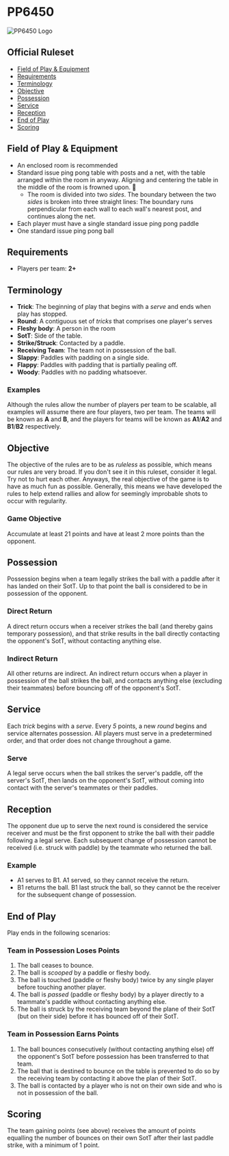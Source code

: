 # PP6450
![PP6450 Logo](http://classroomclipart.com/images/gallery/Clipart/Recreation/TN_boy-playing-table-tennis-clipart-6215.jpg)

## Official Ruleset

-   [Field of Play & Equipment](#field-of-play--equipment)
-   [Requirements](#requirements)
-   [Terminology](#terminology)
-   [Objective](#objective)
-   [Possession](#possession)
-   [Service](#service)
-   [Reception](#reception)
-   [End of Play](#end-of-play)
-   [Scoring](#scoring)

## Field of Play & Equipment

-   An enclosed room is recommended
-   Standard issue ping pong table with posts and a net, with the table arranged within the room in anyway. Aligning and centering the table in the middle of the room is frowned upon. 🙁
    -   The room is divided into two *sides*. The boundary between the two *sides* is broken into three straight lines: The boundary runs perpendicular from each wall to each wall's nearest post, and continues along the net.
-   Each player must have a single standard issue ping pong paddle
-   One standard issue ping pong ball


## Requirements
-   Players per team: **2+**


## Terminology
-   **Trick**: The beginning of play that begins with a *serve* and ends when play has stopped.
-   **Round**: A contiguous set of *tricks* that comprises one player's serves
-   **Fleshy body**: A person in the room
-   **SotT**: Side of the table.
-   **Strike/Struck**: Contacted by a paddle.
-   **Receiving Team**: The team not in possession of the ball.
-   **Slappy**: Paddles with padding on a single side.
-   **Flappy**: Paddles with padding that is partially pealing off.
-   **Woody**: Paddles with no padding whatsoever.


### Examples
Although the rules allow the number of players per team to be scalable, all examples will assume there are four players, two per team. The teams will be known as **A** and **B**, and the players for teams will be known as **A1**/**A2** and **B1**/**B2** respectively.


## Objective
The objective of the rules are to be as *ruleless* as possible, which means our rules are very broad. If you don't see it in this ruleset, consider it legal. Try not to hurt each other. Anyways, the real objective of the game is to have as much fun as possible. Generally, this means we have developed the rules to help extend rallies and allow for seemingly improbable shots to occur with regularity.

### Game Objective
Accumulate at least 21 points and have at least 2 more points than the opponent.


## Possession
Possession begins when a team legally strikes the ball with a paddle after it has landed on their SotT. Up to that point the ball is considered to be in possession of the opponent.

### Direct Return
A direct return occurs when a receiver strikes the ball (and thereby gains temporary possession), and that strike results in the ball directly contacting the opponent's SotT, without contacting anything else.

### Indirect Return
All other returns are indirect. An indirect return occurs when a player in possession of the ball strikes the ball, and contacts anything else (excluding their teammates) before bouncing off of the opponent's SotT.


## Service
Each *trick* begins with a *serve*. Every *5* points, a new *round* begins and service alternates possession. All players must serve in a predetermined order, and that order does not change throughout a game.

### Serve
A legal serve occurs when the ball strikes the server's paddle, off the server's SotT, then lands on the opponent's SotT, without coming into contact with the server's teammates or their paddles.


## Reception
The opponent due up to serve the next round is considered the service receiver and must be the first opponent to strike the ball with their paddle following a legal serve. Each subsequent change of possession cannot be received (i.e. struck with paddle) by the teammate who returned the ball.

### Example
-   A1 serves to B1. A1 served, so they cannot receive the return.
-   B1 returns the ball. B1 last struck the ball, so they cannot be the receiver for the subsequent change of possession.

## End of Play
Play ends in the following scenarios:

### Team in Possession Loses Points
1.  The ball ceases to bounce.
2.  The ball is *scooped* by a paddle or fleshy body.
3.  The ball is touched (paddle or fleshy body) twice by any single player before touching another player.
4.  The ball is *passed* (paddle or fleshy body) by a player directly to a teammate's paddle without contacting anything else.
5.  The ball is struck by the receiving team beyond the plane of their SotT (but on their side) before it has bounced off of their SotT.

### Team in Possession Earns Points
1.  The ball bounces consecutively (without contacting anything else) off the opponent's SotT before possession has been transferred to that team.
2.  The ball that is destined to bounce on the table is prevented to do so by the receiving team by contacting it above the plan of their SotT.
3.  The ball is contacted by a player who is not on their own side and who is not in possession of the ball.


## Scoring
The team gaining points (see above) receives the amount of points equalling the number of bounces on their own SotT after their last paddle strike, with a minimum of 1 point.
